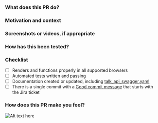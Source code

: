 <!--
Thank you for your contribution! Here’s a template to help you format your PR.
 
Your title should look like: UXTALK-NUM Clear, brief title using imperative tense
For example: UXTALK-104 Refactor web consumer to handle API prefix removal
-->
 
### What does this PR do?
 
<!-- Describe your changes in detail -->
 
### Motivation and context
 
<!-- Why is this change required? What problem does it solve? If it fixes an open issue, please link to the issue here and auto-close them via commit messages: https://help.github.com/articles/closing-issues-via-commit-messages. -->
 
### Screenshots or videos, if appropriate
 
<!-- To record and share a video: http://recordit.co/ -->
 
### How has this been tested?
 
<!-- Please describe in detail how you tested your changes beyond automated tests. -->
 
### Checklist
 
<!-- Put an `x` in all the boxes that apply and are complete. If an item does not apply, put an `x` in it anyway and add “[n/a]” to the end of the line. If you’re unsure about any of these, don’t hesitate to ask. We’re here to help! -->
 
* [ ] Renders and functions properly in all supported browsers
* [ ] Automated tests written and passing
* [ ] Documentation created or updated, including [talk_api_swagger.yaml](/talk-web/packages/talk-web-api/talk_api_swagger.yaml)
* [ ] There is a single commit with a [Good commit message](https://github.com/torvalds/subsurface-for-dirk/blob/master/README#L92) that starts with the Jira ticket
 
<!-- If any of the above need further details, you should include those here. -->
 
### How does this PR make you feel?
 
<!--
1. Find a gif: http://giphy.com/categories/
2. Click 'Copy link'
3. Copy the 'GIF Link', paste it in place of the URL below, and update the alt text
-->
 
![Alt text here](https://media.giphy.com/media/xxxxxxxxx/giphy.gif)
